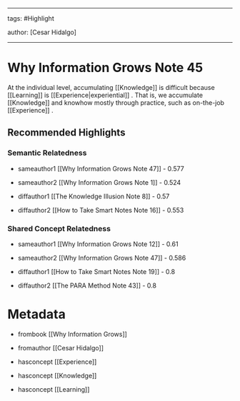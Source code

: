 




---

tags: #Highlight

author: [Cesar Hidalgo]

---
# Why Information Grows Note 45




At the individual level, accumulating  [[Knowledge]]  is difficult because  [[Learning]]  is  [[Experience|experiential]] . That is, we accumulate  [[Knowledge]]  and knowhow mostly through practice, such as on-the-job  [[Experience]] .


## Recommended Highlights

### Semantic Relatedness


- sameauthor1 [[Why Information Grows Note 47]] - 0.577

- sameauthor2 [[Why Information Grows Note 1]] - 0.524

- diffauthor1 [[The Knowledge Illusion Note 8]] - 0.57

- diffauthor2 [[How to Take Smart Notes Note 16]] - 0.553
### Shared Concept Relatedness


- sameauthor1 [[Why Information Grows Note 12]] - 0.61

- sameauthor2 [[Why Information Grows Note 47]] - 0.586

- diffauthor1 [[How to Take Smart Notes Note 19]] - 0.8

- diffauthor2 [[The PARA Method Note 43]] - 0.8
# Metadata


- frombook [[Why Information Grows]]

- fromauthor [[Cesar Hidalgo]]

- hasconcept [[Experience]]

- hasconcept [[Knowledge]]

- hasconcept [[Learning]]